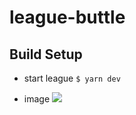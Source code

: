 # league-buttle

## Build Setup

* start league
`$ yarn dev`

* image
![](pages/testdata/image.gif)


